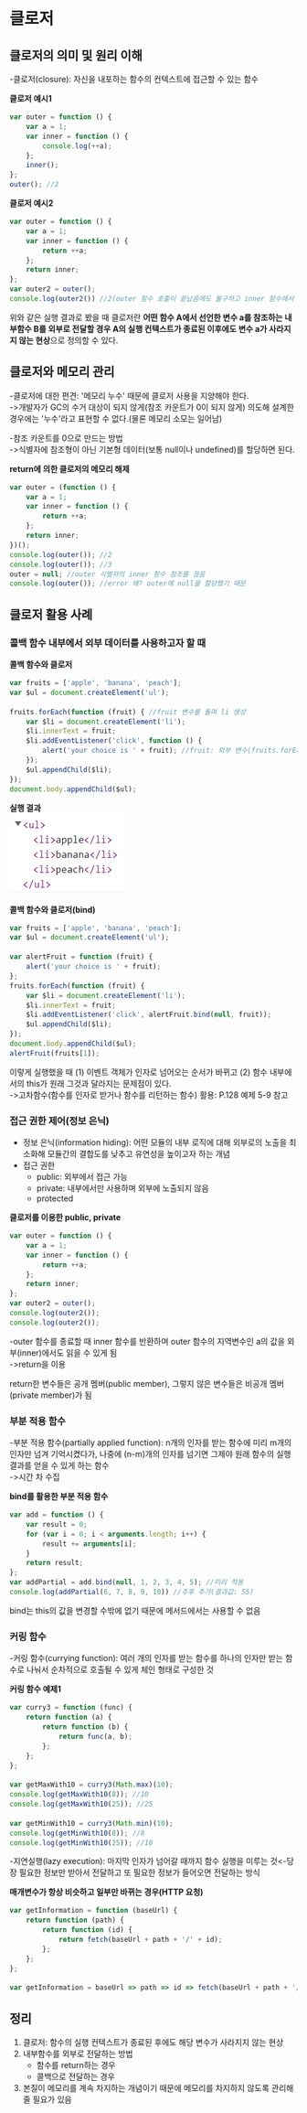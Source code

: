 # 클로저

## 클로저의 의미 및 원리 이해

-클로저(closure): 자신을 내포하는 함수의 컨텍스트에 접근할 수 있는 함수  
  
**클로저 예시1**  
```js
var outer = function () {
    var a = 1;
    var inner = function () {
        console.log(++a);
    };
    inner();
};
outer(); //2
```
  
**클로저 예시2**  
```js
var outer = function () {
    var a = 1;
    var inner = function () {
        return ++a;
    };
    return inner;
};
var outer2 = outer();
console.log(outer2()) //2(outer 함수 호출이 끝났음에도 불구하고 inner 함수에서 var a = 1;이 유효하게 작동)
```
  
위와 같은 실행 결과로 봤을 때 클로저란 **어떤 함수 A에서 선언한 변수 a를 참조하는 내부함수 B를 외부로 전달할 경우 A의 실행 컨텍스트가 종료된 이후에도 변수 a가 사라지지 않는 현상**으로 정의할 수 있다.  
  
## 클로저와 메모리 관리

-클로저에 대한 편견: '메모리 누수' 때문에 클로저 사용을 지양해야 한다.  
->개발자가 GC의 수거 대상이 되지 않게(참조 카운트가 0이 되지 않게) 의도해 설계한 경우에는 '누수'라고 표현할 수 없다.(물론 메모리 소모는 일어남)  
  
-참조 카운트를 0으로 만드는 방법  
->식별자에 참조형이 아닌 기본형 데이터(보통 null이나 undefined)를 할당하면 된다.  
  
**return에 의한 클로저의 메모리 해제**  
```js
var outer = (function () {
    var a = 1;
    var inner = function () {
        return ++a;
    };
    return inner;
})();
console.log(outer()); //2
console.log(outer()); //3
outer = null; //outer 식별자의 inner 함수 참조를 끊음
console.log(outer()); //error 왜? outer에 null을 할당했기 때문
```
  
## 클로저 활용 사례

### 콜백 함수 내부에서 외부 데이터를 사용하고자 할 때

**콜백 함수와 클로저**  
```js
var fruits = ['apple', 'banana', 'peach'];
var $ul = document.createElement('ul');

fruits.forEach(function (fruit) { //fruit 변수를 돌며 li 생성
    var $li = document.createElement('li');
    $li.innerText = fruit;
    $li.addEventListener('click', function () {
        alert('your choice is ' + fruit); //fruit: 외부 변수(fruits.forEach) 참조->클로저
    });
    $ul.appendChild($li);
});
document.body.appendChild($ul);
```
  
**실행 결과**  
![screensh](./example.png)
  
**콜백 함수와 클로저(bind)**  
```js
var fruits = ['apple', 'banana', 'peach'];
var $ul = document.createElement('ul');

var alertFruit = function (fruit) {
    alert('your choice is ' + fruit);
};
fruits.forEach(function (fruit) {
    var $li = document.createElement('li');
    $li.innerText = fruit;
    $li.addEventListener('click', alertFruit.bind(null, fruit));
    $ul.appendChild($li);
});
document.body.appendChild($ul);
alertFruit(fruits[1]);
```
  
이렇게 실행했을 때 (1) 이벤트 객체가 인자로 넘어오는 순서가 바뀌고 (2) 함수 내부에서의 this가 원래 그것과 달라지는 문제점이 있다.  
->고차함수(함수를 인자로 받거나 함수를 리턴하는 함수) 활용: P.128 예제 5-9 참고  
  
### 접근 권한 제어(정보 은닉)

- 정보 은닉(information hiding): 어떤 모듈의 내부 로직에 대해 외부로의 노출을 최소화해 모듈간의 결합도를 낮추고 유연성을 높이고자 하는 개념
- 접근 권한
    - public: 외부에서 접근 가능
    - private: 내부에서만 사용하며 외부에 노출되지 않음
    - protected

**클로저를 이용한 public, private**  
```js
var outer = function () {
    var a = 1;
    var inner = function () {
        return ++a;
    };
    return inner;
};
var outer2 = outer();
console.log(outer2());
console.log(outer2());
```
  
-outer 함수를 종료할 때 inner 함수를 반환하며 outer 함수의 지역변수인 a의 값을 외부(inner)에서도 읽을 수 있게 됨  
->return을 이용  
  
return한 변수들은 공개 멤버(public member), 그렇지 않은 변수들은 비공개 멤버(private member)가 됨  
  
### 부분 적용 함수

-부분 적용 함수(partially applied function): n개의 인자를 받는 함수에 미리 m개의 인자만 넘겨 기억시켰다가, 나중에 (n-m)개의 인자를 넘기면 그제야 원래 함수의 실행 결과를 얻을 수 있게 하는 함수  
->시간 차 수집  
  
**bind를 활용한 부분 적용 함수**  
```js
var add = function () {
    var result = 0;
    for (var i = 0; i < arguments.length; i++) {
        result += arguments[i];
    }
    return result;
};
var addPartial = add.bind(null, 1, 2, 3, 4, 5); //미리 적용
console.log(addPartial(6, 7, 8, 9, 10)) //추후 추가(결과값: 55)
```
  
bind는 this의 값을 변경할 수밖에 없기 때문에 메서드에서는 사용할 수 없음  
  
### 커링 함수

-커링 함수(currying function): 여러 개의 인자를 받는 함수를 하나의 인자만 받는 함수로 나눠서 순차적으로 호출될 수 있게 체인 형태로 구성한 것  
  
**커링 함수 예제1**  
```js
var curry3 = function (func) {
    return function (a) {
        return function (b) {
            return func(a, b);
        };
    };
};

var getMaxWith10 = curry3(Math.max)(10);
console.log(getMaxWith10(8)); //10
console.log(getMaxWith10(25)); //25

var getMinWith10 = curry3(Math.min)(10);
console.log(getMinWith10(8)); //8
console.log(getMinWith10(25)); //10
```
  
-지연실행(lazy execution): 마지막 인자가 넘어갈 때까지 함수 실행을 미루는 것<-당장 필요한 정보만 받아서 전달하고 또 필요한 정보가 들어오면 전달하는 방식  
  
**매개변수가 항상 비슷하고 일부만 바뀌는 경우(HTTP 요청)**  
```js
var getInformation = function (baseUrl) {
    return function (path) {
        return function (id) {
            return fetch(baseUrl + path + '/' + id);
        };
    };
};

var getInformation = baseUrl => path => id => fetch(baseUrl + path + '/' + id);
```
  
## 정리
1. 클로저: 함수의 실행 컨텍스트가 종료된 후에도 해당 변수가 사라지지 않는 현상  
2. 내부함수를 외부로 전달하는 방법  
    - 함수를 return하는 경우
    - 콜백으로 전달하는 경우
3. 본질이 메모리를 계속 차지하는 개념이기 때문에 메모리를 차지하지 않도록 관리해줄 필요가 있음  
  